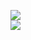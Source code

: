 [![](https://img.shields.io/badge/Made%20With-Github%20Spray-lightgrey.svg?style=for-the-badge&logo=github)](https://github.com/Annihil/github-spray#12914)  
[![](https://i.imgur.com/2DrTn0Z.gif)](https://github.com/Annihil/github-spray)